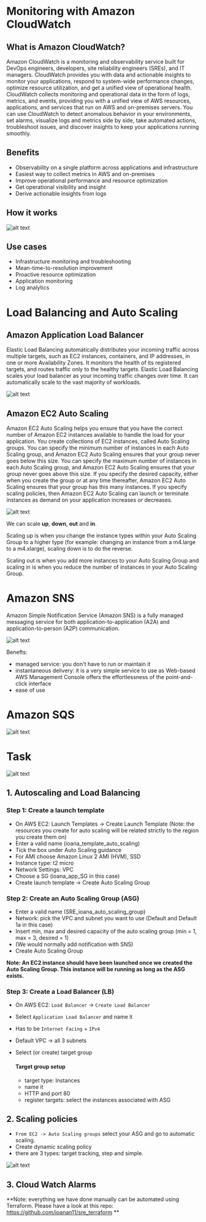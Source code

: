 # Monitoring with Amazon CloudWatch

## What is Amazon CloudWatch?

Amazon CloudWatch is a monitoring and observability service built for DevOps engineers, developers, site reliability engineers (SREs), and IT managers. CloudWatch provides you with data and actionable insights to monitor your applications, respond to system-wide performance changes, optimize resource utilization, and get a unified view of operational health. CloudWatch collects monitoring and operational data in the form of logs, metrics, and events, providing you with a unified view of AWS resources, applications, and services that run on AWS and on-premises servers. You can use CloudWatch to detect anomalous behavior in your environments, set alarms, visualize logs and metrics side by side, take automated actions, troubleshoot issues, and discover insights to keep your applications
running smoothly.

## Benefits

- Observability on a single platform across applications and infrastructure
- Easiest way to collect metrics in AWS and on-premises
- Improve operational performance and resource optimization
- Get operational visibility and insight
- Derive actionable insights from logs

## How it works

![alt text](https://github.com/ioanan11/SRE_monitoring/blob/main/Screenshot%202021-09-10%20120436.png)

## Use cases 

- Infrastructure monitoring and troubleshooting
- Mean-time-to-resolution improvement
- Proactive resource optimization
- Application monitoring
- Log analytics



# Load Balancing and Auto Scaling

## Amazon Application Load Balancer

Elastic Load Balancing automatically distributes your incoming traffic across multiple targets, such as EC2 instances, containers, and IP addresses, in one or more Availability Zones. It monitors the health of its registered targets, and routes traffic only to the healthy targets. Elastic Load Balancing scales your load balancer as your incoming traffic changes over time. It can automatically scale to the vast majority of workloads.

![alt text](https://github.com/ioanan11/SRE_monitoring/blob/main/Screenshot%202021-09-10%20121736.png)

## Amazon EC2 Auto Scaling

Amazon EC2 Auto Scaling helps you ensure that you have the correct number of Amazon EC2 instances available to handle the load for your application. You create collections of EC2 instances, called Auto Scaling groups. You can specify the minimum number of instances in each Auto Scaling group, and Amazon EC2 Auto Scaling ensures that your group never goes below this size. You can specify the maximum number of instances in each Auto Scaling group, and Amazon EC2 Auto Scaling ensures that your group never goes above this size. If you specify the desired capacity, either when you create the group or at any time thereafter, Amazon EC2 Auto Scaling ensures that your group has this many instances. If you specify scaling policies, then Amazon EC2 Auto Scaling can launch or terminate instances as demand on your application increases or decreases.

![alt text](https://github.com/ioanan11/SRE_monitoring/blob/main/Screenshot%202021-09-10%20121434.png)

We can scale **up**, **down**, **out** and **in**.

Scaling up is when you change the instance types within your Auto Scaling Group to a higher type (for example: changing an instance from a m4.large to a m4.xlarge), scaling down is to do the reverse.

Scaling out is when you add more instances to your Auto Scaling Group and scaling in is when you reduce the number of instances in your Auto Scaling Group.


# Amazon SNS
Amazon Simple Notification Service (Amazon SNS) is a fully managed messaging service for both application-to-application (A2A) and application-to-person (A2P) communication.

![alt text]()

Benefts:

- managed service: you don't have to run or maintain it
- instantaneous delivery: it is a very simple service to use as Web-based AWS Management Console offers the effortlessness of the point-and-click interface
- ease of use 

# Amazon SQS

![alt text]()

# Task

![alt text](https://github.com/ioanan11/SRE_monitoring/blob/main/Screenshot%202021-09-10%20115652.png)

## 1. Autoscaling and Load Balancing
### Step 1: Create a launch template

- On AWS EC2: Launch Templates -> Create Launch Template 
(Note: the resources you create for auto scaling will be related strictly to the region you create them on)
- Enter a valid name (ioana_template_auto_scaling)
- Tick the box under Auto Scaling guidance
- For AMI choose Amazon Linux 2 AMI (HVM), SSD
- Instance type: t2 micro
- Network Settings: VPC
- Choose a SG (ioana_app_SG in this case)
- Create launch template -> Create Auto Scaling Group

### Step 2: Create an Auto Scaling Group (ASG)

- Enter a valid name (SRE_ioana_auto_scaling_group)
- Network: pick the VPC and subnet you want to use (Default and Default 1a in this case)
- Insert min, max and desired capacity of the auto scaling group (min = 1, max = 3, desired = 1)
- (We would normally add notification with SNS)
- Create Auto Scaling Group  

**Note: An EC2 instance should have been launched once we created the Auto Scaling Group. This instance will be running as long as the ASG exists.**

### Step 3: Create a Load Balancer (LB)

- On AWS EC2: `Load Balancer` -> `Create Load Balancer`
- Select `Application Load Balancer` and name it
- Has to be `Internet Facing` + `IPv4`
- Default VPC -> all 3 subnets
- Select (or create) target group

	#### Target group setup
	- target type: Instances
	- name it
	- HTTP and port 80
	- register targets: select the instances associated with ASG

## 2. Scaling policies

- `From EC2 -> Auto Scaling groups` select your ASG and go to automatic scaling.  
- Create dynamic scaling policy
- there are 3 types: target tracking, step and simple. 

![alt text]()

## 3. Cloud Watch Alarms


**Note: everything we have done manually can be automated using Terraform. Please have a look at this repo: https://github.com/ioanan11/sre_terraform **

